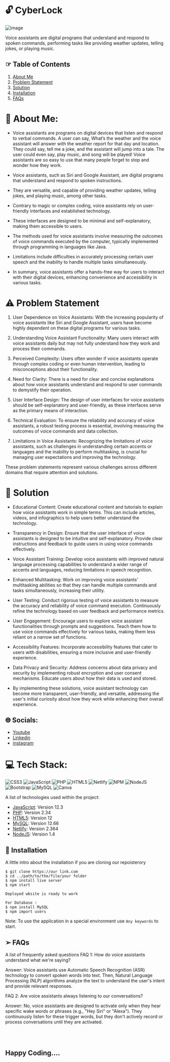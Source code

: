 #  🔓 CyberLock

![image](https://user-images.githubusercontent.com/92905626/155858792-9a217c3c-09dd-45ba-a952-f5799c0219d3.jpeg)


Voice assistants are digital programs that understand and respond to spoken commands, performing tasks like providing weather updates, telling jokes, or playing music.


## ☞  Table of Contents
1. [About Me](#aboutme)
2. [Problem Statement](#problemstatement)
3. [Solution](#solution)
4. [Installation](#installation)
5. [FAQs](#faqs)


# 💫  About Me:

* Voice assistants are programs on digital devices that listen and respond to verbal commands. A user can say, What’s the weather and the voice assistant will answer with the weather report for that day and location. They could say, tell me a joke, and the assistant will jump into a tale. The user could even say, play music, and song will be played! Voice assistants are so easy to use that many people forget to stop and wonder how they work.
  <br>

* Voice assistants, such as Siri and Google Assistant, are digital programs that understand and respond to spoken instructions.
* They are versatile, and capable of providing weather updates, telling jokes, and playing music, among other tasks.
* Contrary to magic or complex coding, voice assistants rely on user-friendly interfaces and established technology.
* These interfaces are designed to be minimal and self-explanatory, making them accessible to users.
* The methods used for voice assistants involve measuring the outcomes of voice commands executed by the computer, typically implemented through programming in languages like Java.
* Limitations include difficulties in accurately processing certain user speech and the inability to handle multiple tasks simultaneously.
* In summary, voice assistants offer a hands-free way for users to interact with their digital devices, enhancing convenience and accessibility in various tasks.



# ⚠︎ Problem Statement

1. User Dependence on Voice Assistants: With the increasing popularity of voice assistants like Siri and Google Assistant, users have become highly dependent on these digital programs for various tasks.

2. Understanding Voice Assistant Functionality: Many users interact with voice assistants daily but may not fully understand how they work and process their commands.

3. Perceived Complexity: Users often wonder if voice assistants operate through complex coding or even human intervention, leading to misconceptions about their functionality.

4. Need for Clarity: There is a need for clear and concise explanations about how voice assistants understand and respond to user commands to demystify their operation.

5. User Interface Design: The design of user interfaces for voice assistants should be self-explanatory and user-friendly, as these interfaces serve as the primary means of interaction.

6. Technical Evaluation: To ensure the reliability and accuracy of voice assistants, a robust testing process is essential, involving measuring the outcomes of voice commands and data collection.

7. Limitations in Voice Assistants: Recognizing the limitations of voice assistants, such as challenges in understanding certain accents or languages and the inability to perform multitasking, is crucial for managing user expectations and improving the technology.
  
These problem statements represent various challenges across different domains that require attention and solutions.

# 🔭  Solution

* Educational Content: Create educational content and tutorials to explain how voice assistants work in simple terms. This can include articles, videos, and infographics to help users better understand the technology.

* Transparency in Design: Ensure that the user interface of voice assistants is designed to be intuitive and self-explanatory. Provide clear instructions and feedback to guide users in using voice commands effectively.

* Voice Assistant Training: Develop voice assistants with improved natural language processing capabilities to understand a wider range of accents and languages, reducing limitations in speech recognition.

* Enhanced Multitasking: Work on improving voice assistants' multitasking abilities so that they can handle multiple commands and tasks simultaneously, increasing their utility.

* User Testing: Conduct rigorous testing of voice assistants to measure the accuracy and reliability of voice command execution. Continuously refine the technology based on user feedback and performance metrics.

* User Engagement: Encourage users to explore voice assistant functionalities through prompts and suggestions. Teach them how to use voice commands effectively for various tasks, making them less reliant on a narrow set of functions.

* Accessibility Features: Incorporate accessibility features that cater to users with disabilities, ensuring a more inclusive and user-friendly experience.

* Data Privacy and Security: Address concerns about data privacy and security by implementing robust encryption and user consent mechanisms. Educate users about how their data is used and stored.

* By implementing these solutions, voice assistant technology can become more transparent, user-friendly, and versatile, addressing the user's initial curiosity about how they work while enhancing their overall experience.




## 🌐  Socials:

* [Youtube](https://Youtube.com)
* [Linkedin](https://Linkedin.com)
* [instagram](https://instagram.com)



# 💻  Tech Stack:
![CSS3](https://img.shields.io/badge/css3-%231572B6.svg?style=plastic&logo=css3&logoColor=white) ![JavaScript](https://img.shields.io/badge/javascript-%23323330.svg?style=plastic&logo=javascript&logoColor=%23F7DF1E) ![PHP](https://img.shields.io/badge/php-%23777BB4.svg?style=plastic&logo=php&logoColor=white) ![HTML5](https://img.shields.io/badge/html5-%23E34F26.svg?style=plastic&logo=html5&logoColor=white) ![Netlify](https://img.shields.io/badge/netlify-%23000000.svg?style=plastic&logo=netlify&logoColor=#00C7B7) ![NPM](https://img.shields.io/badge/NPM-%23000000.svg?style=plastic&logo=npm&logoColor=white) ![NodeJS](https://img.shields.io/badge/node.js-6DA55F?style=plastic&logo=node.js&logoColor=white) ![Bootstrap](https://img.shields.io/badge/bootstrap-%23563D7C.svg?style=plastic&logo=bootstrap&logoColor=white) ![MySQL](https://img.shields.io/badge/mysql-%2300f.svg?style=plastic&logo=mysql&logoColor=white) ![Canva](https://img.shields.io/badge/Canva-%2300C4CC.svg?style=plastic&logo=Canva&logoColor=white)

A list of technologies used within the project:
* [JavaScript](https://JavaScript.com): Version 12.3 
* [PHP](https://PHP.com): Version 2.34
* [HTML5](https://HTML5.com): Version 12
* [MySQL](https://MySQL.com): Version 12.66 
* [Netlify](https://Netlify.com): Version 2.364
* [NodeJS](https://NodeJS.com): Version 1.4



## 🤝  Installation

A little intro about the installation if you are cloning our repoisterory
```
$ git clone https://our link.com
$ cd ../path/to/the/file/your folder
$ npm install live server
$ npm start

Deployed wbsite is ready to work 

For Database :
$ npm install MySQL
$ npm import users
```
Note: To use the application in a special environment use ```Any keywords``` to start.




## ➢  FAQs
A list of frequently asked questions
FAQ 1: How do voice assistants understand what we're saying?

Answer: Voice assistants use Automatic Speech Recognition (ASR) technology to convert spoken words into text. Then, Natural Language Processing (NLP) algorithms analyze the text to understand the user's intent and provide relevant responses.

FAQ 2: Are voice assistants always listening to our conversations?

Answer: No, voice assistants are designed to activate only when they hear specific wake words or phrases (e.g., "Hey Siri" or "Alexa"). They continuously listen for these trigger words, but they don't actively record or process conversations until they are activated.


<br >
<br>

## Happy Coding....
